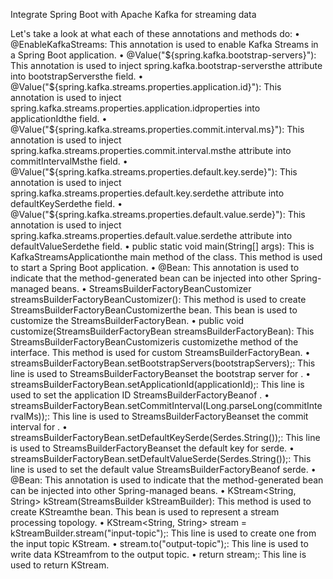  Integrate Spring Boot with Apache Kafka for streaming data
 
Let's take a look at what each of these annotations and methods do:
•	@EnableKafkaStreams: This annotation is used to enable Kafka Streams in a Spring Boot application.
•	@Value("${spring.kafka.bootstrap-servers}"): This annotation is used to inject spring.kafka.bootstrap-serversthe attribute into bootstrapServersthe field.
•	@Value("${spring.kafka.streams.properties.application.id}"): This annotation is used to inject spring.kafka.streams.properties.application.idproperties into applicationIdthe field.
•	@Value("${spring.kafka.streams.properties.commit.interval.ms}"): This annotation is used to inject spring.kafka.streams.properties.commit.interval.msthe attribute into commitIntervalMsthe field.
•	@Value("${spring.kafka.streams.properties.default.key.serde}"): This annotation is used to inject spring.kafka.streams.properties.default.key.serdethe attribute into defaultKeySerdethe field.
•	@Value("${spring.kafka.streams.properties.default.value.serde}"): This annotation is used to inject spring.kafka.streams.properties.default.value.serdethe attribute into defaultValueSerdethe field.
•	public static void main(String[] args): This is KafkaStreamsApplicationthe main method of the class. This method is used to start a Spring Boot application.
•	@Bean: This annotation is used to indicate that the method-generated bean can be injected into other Spring-managed beans.
•	StreamsBuilderFactoryBeanCustomizer streamsBuilderFactoryBeanCustomizer(): This method is used to create StreamsBuilderFactoryBeanCustomizerthe bean. This bean is used to customize the StreamsBuilderFactoryBean.
•	public void customize(StreamsBuilderFactoryBean streamsBuilderFactoryBean): This StreamsBuilderFactoryBeanCustomizeris customizethe method of the interface. This method is used for custom StreamsBuilderFactoryBean.
•	streamsBuilderFactoryBean.setBootstrapServers(bootstrapServers);: This line is used to StreamsBuilderFactoryBeanset the bootstrap server for .
•	streamsBuilderFactoryBean.setApplicationId(applicationId);: This line is used to set the application ID StreamsBuilderFactoryBeanof .
•	streamsBuilderFactoryBean.setCommitInterval(Long.parseLong(commitIntervalMs));: This line is used to StreamsBuilderFactoryBeanset the commit interval for .
•	streamsBuilderFactoryBean.setDefaultKeySerde(Serdes.String());: This line is used to StreamsBuilderFactoryBeanset the default key for serde.
•	streamsBuilderFactoryBean.setDefaultValueSerde(Serdes.String());: This line is used to set the default value StreamsBuilderFactoryBeanof serde.
•	@Bean: This annotation is used to indicate that the method-generated bean can be injected into other Spring-managed beans.
•	KStream<String, String> kStream(StreamsBuilder kStreamBuilder): This method is used to create KStreamthe bean. This bean is used to represent a stream processing topology.
•	KStream<String, String> stream = kStreamBuilder.stream("input-topic");: This line is used to create one from the input topic KStream.
•	stream.to("output-topic");: This line is used to write data KStreamfrom to the output topic.
•	return stream;: This line is used to return KStream.
